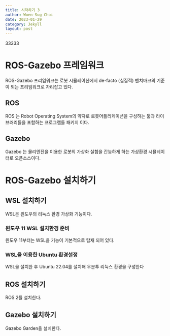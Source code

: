```yaml
---
title: 시작하기 3
author: Woen-Sug Choi
date: 2023-01-29
category: Jekyll
layout: post
---
```


33333

# ROS-Gazebo 프레임워크
ROS-Gazebo 프리임워크는 로봇 시뮬레이션에서 de-facto (실질적) 벤치마크의 기준이 되는 프리임워크로 자리잡고 있다.


## ROS
ROS 는 Robot Operating System의 약자로 로봇어플리케이션을 구성하는 툴과 라이브러리들을 포함하는 프로그램들 패키지 이다.

## Gazebo
Gazebo 는 물리엔진을 이용한 로봇의 가상화 실험을 간능하게 하는 
가상환경 시뮬레이터로 오픈소스이다.

# ROS-Gazebo 설치하기

## WSL 설치하기
WSL은 윈도우의 리눅스 환경 가상화 기능이다.

### 윈도우 11 WSL 설치환경 준비
윈도우 11부터는 WSL을 기능이 기본적으로 탑재 되어 있다.

### WSL을 이용한 Ubuntu 환경설정
WSL을 설치한 후 Ubuntu 22.04를 설치해 우분투 리눅스 환경을 구성한다

## ROS 설치하기
ROS 2를 설치한다.

## Gazebo 설치하기
Gazebo Garden을 설치한다.


[1]: https://pages.github.com